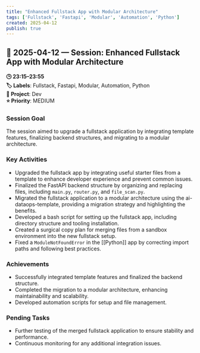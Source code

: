 ```yaml
---
title: "Enhanced Fullstack App with Modular Architecture"
tags: ['Fullstack', 'Fastapi', 'Modular', 'Automation', 'Python']
created: 2025-04-12
publish: true
---
```


## 📅 2025-04-12 — Session: Enhanced Fullstack App with Modular Architecture

**🕒 23:15–23:55**  
**🏷️ Labels**: Fullstack, Fastapi, Modular, Automation, Python  
**📂 Project**: Dev  
**⭐ Priority**: MEDIUM  


### Session Goal
The session aimed to upgrade a fullstack application by integrating template features, finalizing backend structures, and migrating to a modular architecture.

### Key Activities
- Upgraded the fullstack app by integrating useful starter files from a template to enhance developer experience and prevent common issues.
- Finalized the FastAPI backend structure by organizing and replacing files, including `main.py`, `router.py`, and `file_scan.py`.
- Migrated the fullstack application to a modular architecture using the ai-dataops-template, providing a migration strategy and highlighting the benefits.
- Developed a bash script for setting up the fullstack app, including directory structure and tooling installation.
- Created a surgical copy plan for merging files from a sandbox environment into the new fullstack setup.
- Fixed a `ModuleNotFoundError` in the [[Python]] app by correcting import paths and following best practices.

### Achievements
- Successfully integrated template features and finalized the backend structure.
- Completed the migration to a modular architecture, enhancing maintainability and scalability.
- Developed automation scripts for setup and file management.

### Pending Tasks
- Further testing of the merged fullstack application to ensure stability and performance.
- Continuous monitoring for any additional integration issues.
